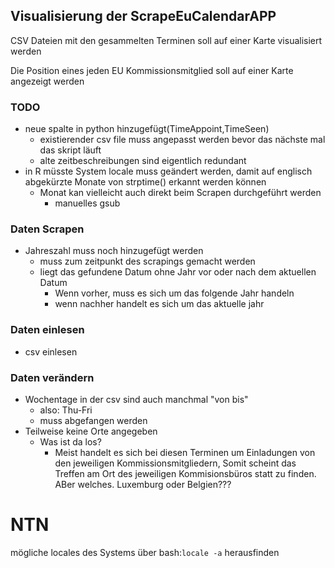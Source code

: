 ## Visualisierung der ScrapeEuCalendarAPP
CSV Dateien mit den gesammelten Terminen soll auf einer Karte visualisiert werden

Die Position eines jeden EU Kommissionsmitglied soll auf einer Karte angezeigt werden

### TODO
  - neue spalte in python hinzugefügt(TimeAppoint,TimeSeen)
    - existierender csv file muss angepasst werden bevor das nächste mal das skript läuft
    - alte zeitbeschreibungen sind eigentlich redundant
  - in R müsste System locale muss geändert werden, damit auf englisch abgekürzte Monate von strptime()
    erkannt werden können
    - Monat kan  vielleicht auch direkt beim Scrapen durchgeführt werden
      - manuelles gsub
      
### Daten Scrapen
- Jahreszahl muss noch hinzugefügt werden
  - muss zum zeitpunkt des scrapings gemacht werden
  - liegt das gefundene Datum ohne Jahr vor oder nach dem aktuellen Datum
    - Wenn vorher, muss es sich um das folgende Jahr handeln
    - wenn nachher handelt es sich um das aktuelle jahr

### Daten einlesen
  - csv einlesen
  
### Daten verändern
  - Wochentage in der csv sind auch manchmal "von bis"
    - also: Thu-Fri
    - muss abgefangen werden
  - Teilweise keine Orte angegeben
    - Was ist da los?
      - Meist handelt es sich bei diesen Terminen um Einladungen von den jeweiligen Kommissionsmitgliedern, Somit scheint das Treffen am Ort des jeweiligen Kommisionsbüros statt zu finden. ABer welches. Luxemburg oder Belgien???
      
      
# NTN
mögliche locales des Systems über bash:``locale -a`` herausfinden
    